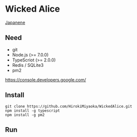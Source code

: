 # Wicked Alice

[Japanene](README_JA.md)

## Need

* git
* Node.js (>= 7.0.0)
* TypeScriot (>= 2.0.0)
* Redis / SQLite3
* pm2

https://console.developers.google.com/

## Install

```
git clone https://github.com/HirokiMiyaoka/WickedAlice.git
npm install -g typescript
npm install -g pm2
```

## Run
